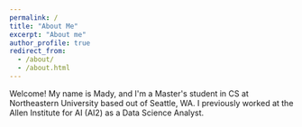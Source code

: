 ```yaml
---
permalink: /
title: "About Me"
excerpt: "About me"
author_profile: true
redirect_from: 
  - /about/
  - /about.html
---
```


Welcome! My name is Mady, and I'm a Master's student in CS at Northeastern University based out of Seattle, WA. I previously worked at the Allen Institute for AI (AI2) as a Data Science Analyst. 
